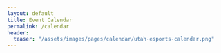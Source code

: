 ```yaml
---
layout: default
title: Event Calendar
permalink: /calendar
header:
  teaser: "/assets/images/pages/calendar/utah-esports-calendar.png"
---
```


<script src="{{ '/assets/js/moment.min.js' | relative_url }}"></script>
<script src="https://cdnjs.cloudflare.com/ajax/libs/fullcalendar/3.9.0/fullcalendar.min.js"></script>
<link rel="stylesheet" href="https://cdnjs.cloudflare.com/ajax/libs/fullcalendar/3.9.0/fullcalendar.min.css">
<link rel="stylesheet" media="print" href="https://cdnjs.cloudflare.com/ajax/libs/fullcalendar/3.9.0/fullcalendar.print.min.css">

<script>
  (function ( $ ) { 
    $(document).ready(function() {
      var w = window.innerWidth;
      $.noConflict();
      $('#calendar').fullCalendar({
        header: {
          left: 'month, listWeek',
          center: 'title',
          right: 'today,prev,next',
        },
        buttonText: {
          month: 'Month',
          listWeek: 'Week'
        },
        defaultView: w < 767 ? 'listWeek' : 'month',
        events:'/calendar-data'
      });
    });
  }( jQuery ));
</script>

<!--
{% for event in site.events %}
{{event.title}} {{event.event_date}}<br/>
{% endfor %}
-->
<div id="calendar"></div>

<style>
  #calendar {
    max-width: 1200px;
    margin: auto;
    padding: 0 30px;
  }
</style>
